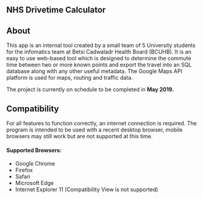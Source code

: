 ## NHS Drivetime Calculator

## About
This app is an internal tool created by a small team of 5 University students for the infomatics team at Betsi Cadwaladr Health Board (BCUHB). It is an easy to use web-based tool which is designed to determine the commute time between two or more known points and export the travel into an SQL database along with any other useful metadata. The Google Maps API platform is used for maps, routing and traffic data.

The project is currently on schedule to be completed in **May 2019.**

## Compatibility
For all features to function correctly, an internet connection is required. The program is intended to be used with a recent desktop browser, mobile browsers may still work but are not supported at this time.

#### Supported Browsers:
* Google Chrome
* Firefox
* Safari
* Microsoft Edge
* Internet Explorer 11 (Compatibility View is not supported)
